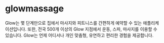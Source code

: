 # glowmassage
Glow는 몇 단계만으로 집에서 마사지와 피트니스를 간편하게 예약할 수 있는 애플리케이션입니다. 또한, 전국 500개 이상의 Glow 지점에서 운동, 스파, 마사지를 이용할 수 있습니다. Glow는 언제 어디서나 개인 맞춤형, 유연하고 편리한 경험을 제공합니다.
